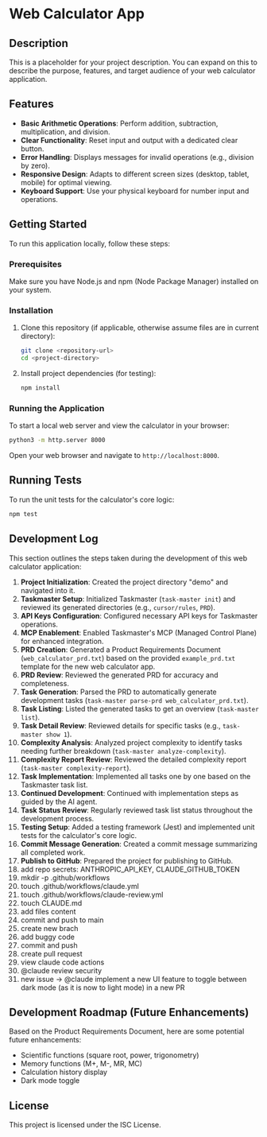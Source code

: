 # Web Calculator App

## Description

This is a placeholder for your project description. You can expand on this to describe the purpose, features, and target audience of your web calculator application.

## Features

-   **Basic Arithmetic Operations**: Perform addition, subtraction, multiplication, and division.
-   **Clear Functionality**: Reset input and output with a dedicated clear button.
-   **Error Handling**: Displays messages for invalid operations (e.g., division by zero).
-   **Responsive Design**: Adapts to different screen sizes (desktop, tablet, mobile) for optimal viewing.
-   **Keyboard Support**: Use your physical keyboard for number input and operations.

## Getting Started

To run this application locally, follow these steps:

### Prerequisites

Make sure you have Node.js and npm (Node Package Manager) installed on your system.

### Installation

1.  Clone this repository (if applicable, otherwise assume files are in current directory):

    ```bash
    git clone <repository-url>
    cd <project-directory>
    ```

2.  Install project dependencies (for testing):

    ```bash
    npm install
    ```

### Running the Application

To start a local web server and view the calculator in your browser:

```bash
python3 -m http.server 8000
```

Open your web browser and navigate to `http://localhost:8000`.

## Running Tests

To run the unit tests for the calculator's core logic:

```bash
npm test
```

## Development Log

This section outlines the steps taken during the development of this web calculator application:

1.  **Project Initialization**: Created the project directory "demo" and navigated into it.
2.  **Taskmaster Setup**: Initialized Taskmaster (`task-master init`) and reviewed its generated directories (e.g., `cursor/rules`, `PRD`).
3.  **API Keys Configuration**: Configured necessary API keys for Taskmaster operations.
4.  **MCP Enablement**: Enabled Taskmaster's MCP (Managed Control Plane) for enhanced integration.
5.  **PRD Creation**: Generated a Product Requirements Document (`web_calculator_prd.txt`) based on the provided `example_prd.txt` template for the new web calculator app.
6.  **PRD Review**: Reviewed the generated PRD for accuracy and completeness.
7.  **Task Generation**: Parsed the PRD to automatically generate development tasks (`task-master parse-prd web_calculator_prd.txt`).
8.  **Task Listing**: Listed the generated tasks to get an overview (`task-master list`).
9.  **Task Detail Review**: Reviewed details for specific tasks (e.g., `task-master show 1`).
10. **Complexity Analysis**: Analyzed project complexity to identify tasks needing further breakdown (`task-master analyze-complexity`).
11. **Complexity Report Review**: Reviewed the detailed complexity report (`task-master complexity-report`).
12. **Task Implementation**: Implemented all tasks one by one based on the Taskmaster task list.
13. **Continued Development**: Continued with implementation steps as guided by the AI agent.
14. **Task Status Review**: Regularly reviewed task list status throughout the development process.
15. **Testing Setup**: Added a testing framework (Jest) and implemented unit tests for the calculator's core logic.
16. **Commit Message Generation**: Created a commit message summarizing all completed work.
17. **Publish to GitHub**: Prepared the project for publishing to GitHub.
18. add repo secrets: ANTHROPIC_API_KEY, CLAUDE_GITHUB_TOKEN
19. mkdir -p .github/workflows
20. touch .github/workflows/claude.yml
21. touch .github/workflows/claude-review.yml
22. touch CLAUDE.md
23. add files content
24. commit and push to main
25. create new brach
26. add buggy code
27. commit and push
28. create pull request
29. view claude code actions
30. @claude review security
31. new issue -> @claude implement a new UI feature to toggle between dark mode (as it is now to light mode) in a new PR

## Development Roadmap (Future Enhancements)

Based on the Product Requirements Document, here are some potential future enhancements:

-   Scientific functions (square root, power, trigonometry)
-   Memory functions (M+, M-, MR, MC)
-   Calculation history display
-   Dark mode toggle

## License

This project is licensed under the ISC License.
